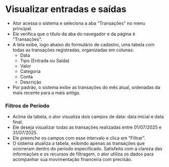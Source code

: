 # Visualizar entradas e saídas

- Ator acessa o sistema e seleciona a aba "Transações" no menu principal.
- Ele verifica que o título da aba do navegador e da página é "Transações".
- A tela exibe, logo abaixo do formulário de cadastro, uma tabela com todas as transações registradas, organizadas em colunas:
    - Data
    - Tipo (Entrada ou Saída)
    - Valor
    - Categoria
    - Conta
    - Descrição
- Por padrão, o sistema exibe as transações do mês atual, ordenadas da mais recente para a mais antiga.

### Filtros de Período

- Acima da tabela, o ator visualiza dois campos de data: data inicial e data final.
- Ele deseja visualizar todas as transações realizadas entre 01/07/2025 e 31/07/2025.
- Ele preenche os campos com esse intervalo e clica em "Filtrar".
- O sistema atualiza a tabela, exibindo apenas as transações que ocorreram dentro do período especificado.
  Satisfeito com a clareza das informações e os recursos de filtragem, o ator utiliza os dados para acompanhar sua movimentação financeira com precisão.